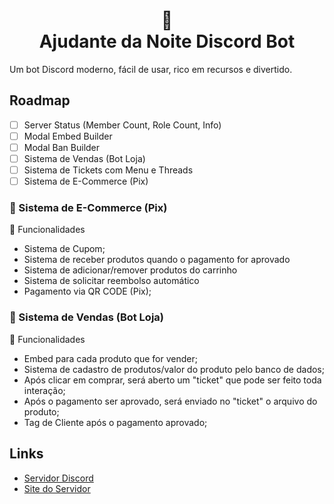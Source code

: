 <h1 align="center">
📄<br>Ajudante da Noite Discord Bot
</h1>

Um bot Discord moderno, fácil de usar, rico em recursos e divertido.

Roadmap
------
- [ ] Server Status (Member Count, Role Count, Info)
- [ ] Modal Embed Builder
- [ ] Modal Ban Builder
- [ ] Sistema de Vendas (Bot Loja)
- [ ] Sistema de Tickets com Menu e Threads
- [ ] Sistema de E-Commerce (Pix)
### 🏪 Sistema de E-Commerce (Pix)
📁 Funcionalidades
* Sistema de Cupom;
* Sistema de receber produtos quando o pagamento for aprovado
* Sistema de adicionar/remover produtos do carrinho
* Sistema de solicitar reembolso automático
* Pagamento via QR CODE (Pix);
### 🛒 Sistema de Vendas (Bot Loja) 
📁 Funcionalidades
* Embed para cada produto que for vender;
* Sistema de cadastro de produtos/valor do produto pelo banco de dados;
* Após clicar em comprar, será aberto um "ticket" que pode ser feito toda interação;
* Após o pagamento ser aprovado, será enviado no "ticket" o arquivo do produto;
* Tag de Cliente após o pagamento aprovado;

Links
------

- [Servidor Discord](https://discord.gg/mestredanoite)
- [Site do Servidor](https://v-rising.vercel.app)